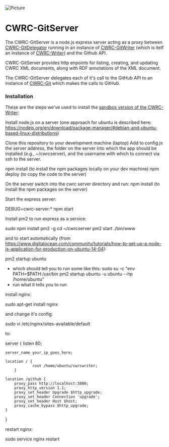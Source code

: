 ![Picture](http://www.cwrc.ca/wp-content/uploads/2010/12/CWRC_Dec-2-10_smaller.png)

# CWRC-GitServer

The CWRC-GitServer is a node.js express server acting as a proxy between [CWRC-GitDelegator](https://github.com/cwrc/CWRC-GithubServer) running in an instance of [CWRC-GitWriter](https://github.com/cwrc/CWRC-GitWriter) (which is itelf an instance of [CWRC-Writer](https://github.com/cwrc/CWRC-Writer)) and the Github API.

CWRC-GitServer provides http enpoints for listing, creating, and updating CWRC XML documents, along with RDF annotations of the XML document.

The CWRC-GitServer delegates each of it's call to the GitHub API to an instance of [CWRC-Git](https://github.com/cwrc/CWRC-Git) which makes the calls to GitHub.

### Installation

These are the steps we've used to install the [sandbox version of the CWRC-Writer](http://208.75.74.217/editor_github.html):

Install node.js on a server (one approach for ubuntu is described here:  https://nodejs.org/en/download/package-manager/#debian-and-ubuntu-based-linux-distributions)

Clone this repository to your development machine (laptop)
Add to config.js the server address, the folder on the server into which the app should be installed (e.g., ~/cwrcserver), and the username with which
to connect via ssh to the server.

npm install (to install the npm packages locally on your dev machine)
npm deploy (to copy the code to the server)

On the server switch into the cwrc server directory and run:
npm install (to install the npm packages on the server)

Start the express server:

DEBUG=cwrc-server:* npm start

Install pm2 to run express as a service:

sudo npm install pm2 -g
cd ~/cwrcserver
pm2 start ./bin/www

and to start automatically (from https://www.digitalocean.com/community/tutorials/how-to-set-up-a-node-js-application-for-production-on-ubuntu-14-04):

pm2 startup ubuntu
- which should tell you to run some like this:  sudo su -c "env PATH=$PATH:/usr/bin pm2 startup ubuntu -u ubuntu --hp /home/ubuntu"
- run what it tells you to run

install nginx:

sudo apt-get install nginx

and change it's config:

sudo vi /etc/nginx/sites-available/default

to:

server {
    listen 80;

    server_name your_ip_goes_here;
    
    location / {
                root /home/ubuntu/cwrcwriter;
        }

    location /github {
        proxy_pass http://localhost:3000;
        proxy_http_version 1.1;
        proxy_set_header Upgrade $http_upgrade;
        proxy_set_header Connection 'upgrade';
        proxy_set_header Host $host;
        proxy_cache_bypass $http_upgrade;
    }
}

restart nginx:

sudo service nginx restart


